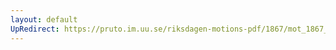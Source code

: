 ```yaml
---
layout: default
UpRedirect: https://pruto.im.uu.se/riksdagen-motions-pdf/1867/mot_1867__ak__84.pdf
---
```


